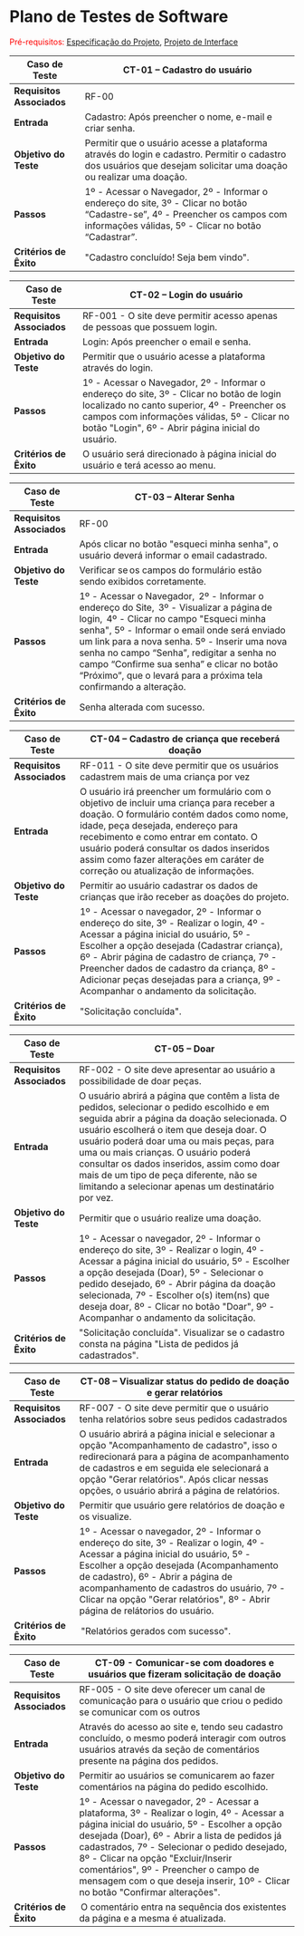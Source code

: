 # Plano de Testes de Software

<span style="color:red">Pré-requisitos: <a href="02-Especificação do Projeto.md"> Especificação do Projeto</a></span>, <a href="04-Projeto de Interface.md"> Projeto de Interface</a>

|Caso de Teste |CT-01 – Cadastro do usuário |
|--------------------|----------------------------------------------------------------------|
|**Requisitos Associados** | RF-00 |
|**Entrada** | Cadastro: Após preencher o nome, e-mail e criar senha. |
|**Objetivo do Teste** | Permitir que o usuário acesse a plataforma através do login e cadastro. Permitir o cadastro dos usuários que desejam solicitar uma doação ou realizar uma doação.  |
|**Passos** | 1º - Acessar o Navegador, 2º - Informar o endereço do site, 3º - Clicar no botão “Cadastre-se”, 4º - Preencher os campos com informações válidas, 5º - Clicar no botão “Cadastrar”. |
|**Critérios de Êxito** | "Cadastro concluído! Seja bem vindo". |

|Caso de Teste |CT-02 – Login do usuário |
|--------------------|----------------------------------------------------------------------|
|**Requisitos Associados** | RF-001 - O site deve permitir acesso apenas de pessoas que possuem login. |
|**Entrada** | Login: Após preencher o email e senha. |
|**Objetivo do Teste** | Permitir que o usuário acesse a plataforma através do login. |
|**Passos** | 1º - Acessar o Navegador, 2º - Informar o endereço do site, 3º - Clicar no botão de login localizado no canto superior, 4º - Preencher os campos com informações válidas, 5º - Clicar no botão "Login", 6º - Abrir página inicial do usuário. |
|**Critérios de Êxito** | O usuário será direcionado à página inicial do usuário e terá acesso ao menu. |

|Caso de Teste |CT-03 – Alterar Senha |
|--------------------|----------------------------------------------------------------------|
|**Requisitos Associados** | RF-00 |
|**Entrada** | Após clicar no botão "esqueci minha senha", o usuário deverá informar o email cadastrado. |
|**Objetivo do Teste** | Verificar se os campos do formulário estão sendo exibidos corretamente.  |
|**Passos** | 1º - Acessar o Navegador,  2º - Informar o endereço do Site,  3º - Visualizar a página de login,  4º - Clicar no campo "Esqueci minha senha", 5º - Informar o email onde será enviado um link para a nova senha. 5º - Inserir uma nova senha no campo “Senha”, redigitar a senha  no campo “Confirme sua senha” e clicar no botão “Próximo”, que o levará para a próxima tela confirmando a alteração. |
|**Critérios de Êxito** | Senha alterada com sucesso. |

|Caso de Teste |CT-04 – Cadastro de criança que receberá doação  |
|--------------------|----------------------------------------------------------------------|
|**Requisitos Associados** | RF-011 - O site deve permitir que os usuários cadastrem mais de uma criança por vez |
|**Entrada** | O usuário irá preencher um formulário com o objetivo de incluir uma criança para receber a doação. O formulário contém dados como nome, idade, peça desejada, endereço para recebimento e como entrar em contato. O usuário poderá consultar os dados inseridos assim como fazer alterações em caráter de correção ou atualização de informações. |
|**Objetivo do Teste** | Permitir ao usuário cadastrar os dados de crianças que irão receber as doações do projeto. |
|**Passos** | 1º - Acessar o navegador, 2º - Informar o endereço do site, 3º - Realizar o login, 4º - Acessar a página inicial do usuário, 5º - Escolher a opção desejada (Cadastrar criança), 6º - Abrir página de cadastro de criança, 7º - Preencher dados de cadastro da criança, 8º - Adicionar peças desejadas para a criança, 9º - Acompanhar o andamento da solicitação. |
|**Critérios de Êxito** | "Solicitação concluída".  |


|Caso de Teste |CT-05 – Doar |
|--------------------|----------------------------------------------------------------------|
|**Requisitos Associados** | RF-002 - O site deve apresentar ao usuário a possibilidade de doar peças. | RF-003 - O site deve permitir ao usuário visualizar e alterar o cadastro de solicitação de peças. RF-004 - O site deve oferecer a opção de o usuário adicionar uma descrição junto com as peças solicitadas. RF-013 - O site deve possuir endereço único para cada solicitação de doação. RF-0010 - O site deve permitir que usuários selecionem mais de um tipo de peça para cada pessoa. RF012 - O site deve permitir que usuários selecionem mais de uma pessoa para doar. |
|**Entrada** | O usuário abrirá a página que contêm a lista de pedidos, selecionar o pedido escolhido e em seguida abrir a página da doação selecionada. O usuário escolherá o item que deseja doar. O usuário poderá doar uma ou mais peças, para uma ou mais crianças. O usuário poderá consultar os dados inseridos, assim como doar mais de um tipo de peça diferente, não se limitando a selecionar apenas um destinatário por vez.  |
|**Objetivo do Teste** | Permitir que o usuário realize uma doação. |
|**Passos** | 1º - Acessar o navegador, 2º - Informar o endereço do site, 3º - Realizar o login, 4º - Acessar a página inicial do usuário,  5º - Escolher a opção desejada (Doar), 5º - Selecionar o pedido desejado, 6º - Abrir página da doação selecionada, 7º - Escolher o(s) item(ns) que deseja doar, 8º - Clicar no botão "Doar", 9º - Acompanhar o andamento da solicitação. |
|**Critérios de Êxito** | "Solicitação concluída". Visualizar se o cadastro consta na página "Lista de pedidos já cadastrados". |


|Caso de Teste |CT-08 – Visualizar status do pedido de doação e gerar relatórios|
|--------------------|----------------------------------------------------------------------|
|**Requisitos Associados** | RF-007 - O site deve permitir que o usuário tenha relatórios sobre seus pedidos cadastrados |
|**Entrada** | O usuário abrirá a página inicial e selecionar a opção "Acompanhamento de cadastro", isso o redirecionará para a página de acompanhamento de cadastros e em seguida ele selecionará a opção "Gerar relatórios". Após clicar nessas opções, o usuário abrirá a página de relatórios. |
|**Objetivo do Teste** | Permitir que usuário gere relatórios de doação e os visualize.  |
|**Passos** | 1º - Acessar o navegador, 2º - Informar o endereço do site, 3º - Realizar o login, 4º - Acessar a página inicial do usuário, 5º - Escolher a opção desejada (Acompanhamento de cadastro), 6º - Abrir a página de acompanhamento de cadastros do usuário, 7º - Clicar na opção "Gerar relatórios", 8º - Abrir página de relátorios do usuário. |
|**Critérios de Êxito** | "Relatórios gerados com sucesso". | 


|Caso de Teste |CT-09 - Comunicar-se com doadores e usuários que fizeram solicitação de doação |
|--------------------|----------------------------------------------------------------------|
|**Requisitos Associados** | RF-005 - O site deve oferecer um canal de comunicação para o usuário que criou o pedido se comunicar com os outros |
|**Entrada** | Através do acesso ao site e, tendo seu cadastro concluído, o mesmo poderá interagir com outros usuários através da seção de comentários presente na página dos pedidos. |
|**Objetivo do Teste** | Permitir ao usuários se comunicarem ao fazer comentários na página do pedido escolhido. |
|**Passos** | 1º - Acessar o navegador, 2º - Acessar a plataforma, 3º - Realizar o login, 4º - Acessar a página inicial do usuário,  5º - Escolher a opção desejada (Doar), 6º - Abrir a lista de pedidos já cadastrados, 7º - Selecionar o pedido desejado, 8º - Clicar na opção "Excluir/Inserir comentários", 9º - Preencher o campo de mensagem com o que deseja inserir, 10º - Clicar no botão "Confirmar alterações". |
|**Critérios de Êxito** | O comentário entra na sequência dos existentes da página e a mesma é atualizada. | 
